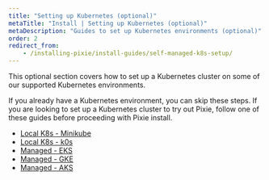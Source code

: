 ```yaml
---
title: "Setting up Kubernetes (optional)"
metaTitle: "Install | Setting up Kubernetes (optional)"
metaDescription: "Guides to set up Kubernetes environments (optional)"
order: 2
redirect_from:
    - /installing-pixie/install-guides/self-managed-k8s-setup/
---
```


This optional section covers how to set up a Kubernetes cluster on some of our supported Kubernetes environments.

If you already have a Kubernetes environment, you can skip these steps. If you are looking to set up a Kubernetes cluster to try out Pixie, follow one of these guides before proceeding with Pixie install.

- [Local K8s - Minikube](/installing-pixie/setting-up-k8s/minikube-setup)
- [Local K8s - k0s](/installing-pixie/setting-up-k8s/k0s-setup)
- [Managed - EKS](/installing-pixie/setting-up-k8s/eks-setup)
- [Managed - GKE](/installing-pixie/setting-up-k8s/gke-setup)
- [Managed - AKS](/installing-pixie/setting-up-k8s/aks-setup)
